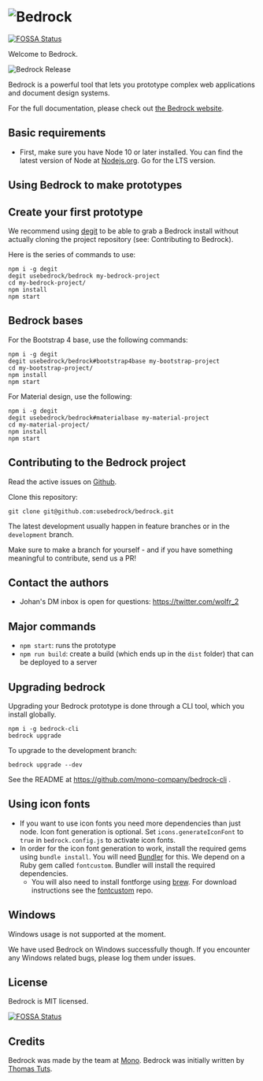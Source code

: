 # ![Bedrock](https://bedrockapp.org/wp-content/themes/bedrock/images/logo-black.svg)
[![FOSSA Status](https://app.fossa.io/api/projects/git%2Bgithub.com%2Fusebedrock%2Fbedrock.svg?type=shield)](https://app.fossa.io/projects/git%2Bgithub.com%2Fusebedrock%2Fbedrock?ref=badge_shield)

Welcome to Bedrock.

![Bedrock Release](https://img.shields.io/github/release/usebedrock/bedrock.svg)

Bedrock is a powerful tool that lets you prototype complex web applications and document design systems.

For the full documentation, please check out [the Bedrock website](https://bedrockapp.org/).

## Basic requirements

* First, make sure you have Node 10 or later installed. You can find the latest version of Node at [Nodejs.org](https://nodejs.org/en/). Go for the LTS version.

## Using Bedrock to make prototypes

## Create your first prototype

We recommend using <a href="https://github.com/Rich-Harris/degit">degit</a> to be able to grab a Bedrock install without actually cloning the project repository (see: Contributing to Bedrock).

Here is the series of commands to use:

    npm i -g degit
    degit usebedrock/bedrock my-bedrock-project
    cd my-bedrock-project/
    npm install
    npm start

## Bedrock bases

For the Bootstrap 4 base, use the following commands:

    npm i -g degit
    degit usebedrock/bedrock#bootstrap4base my-bootstrap-project
    cd my-bootstrap-project/
    npm install
    npm start

For Material design, use the following:

    npm i -g degit
    degit usebedrock/bedrock#materialbase my-material-project
    cd my-material-project/
    npm install
    npm start


## Contributing to the Bedrock project

Read the active issues on <a href="https://github.com/usebedrock/bedrock/issues">Github</a>.

Clone this repository:

    git clone git@github.com:usebedrock/bedrock.git
    
The latest development usually happen in feature branches or in the `development` branch.

Make sure to make a branch for yourself - and if you have something meaningful to contribute, send us a PR!

## Contact the authors

* Johan's DM inbox is open for questions: https://twitter.com/wolfr_2

## Major commands

* `npm start`: runs the prototype
* `npm run build`: create a build (which ends up in the `dist` folder) that can be deployed to a server

## Upgrading bedrock

Upgrading your Bedrock prototype is done through a CLI tool, which you install globally.

    npm i -g bedrock-cli
    bedrock upgrade

To upgrade to the development branch:

    bedrock upgrade --dev

See the README at https://github.com/mono-company/bedrock-cli .

## Using icon fonts

* If you want to use icon fonts you need more dependencies than just node. Icon font generation is optional. Set `icons.generateIconFont` to `true` in `bedrock.config.js` to activate icon fonts.
* In order for the icon font generation to work, install the required gems using `bundle install`. You will need [Bundler](http://bundler.io) for this. We depend on a Ruby gem called `fontcustom`. Bundler will install the required dependencies.
    * You will also need to install fontforge using [brew](http://brew.sh). For download instructions see the [fontcustom](https://github.com/FontCustom/fontcustom#installation) repo.

## Windows

Windows usage is not supported at the moment.

We have used Bedrock on Windows successfully though. If you encounter any Windows related bugs, please log them under issues.

## License

Bedrock is MIT licensed.


[![FOSSA Status](https://app.fossa.io/api/projects/git%2Bgithub.com%2Fusebedrock%2Fbedrock.svg?type=large)](https://app.fossa.io/projects/git%2Bgithub.com%2Fusebedrock%2Fbedrock?ref=badge_large)

## Credits

Bedrock was made by the team at [Mono](https://mono.company). Bedrock was initially written by [Thomas Tuts](http://thomastuts.com/).